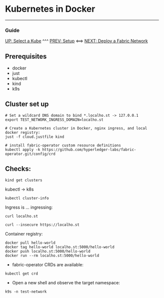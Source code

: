 # Kubernetes in Docker 



---

### Guide

[UP: Select a Kube](10-kube.md) ^^^ [PREV: Setup](00-setup.md) <==> [NEXT: Deploy a Fabric Network](20-fabric.md)


## Prerequisites 

- docker 
- just 
- kubectl
- kind
- k9s


## Cluster set up  

```shell
# Set a wildcard DNS domain to bind *.localho.st -> 127.0.0.1
export TEST_NETWORK_INGRESS_DOMAIN=localho.st

# Create a Kubernetes cluster in Docker, nginx ingress, and local docker registry:
just -f cloud.justfile kind 

# install fabric-operator custom resource definitions 
kubectl apply -k https://github.com/hyperledger-labs/fabric-operator.git/config/crd
```


## Checks: 

```shell
kind get clusters
```

kubectl -> k8s 
```shell
kubectl cluster-info 
```

Ingress is ... ingressing: 
```shell
curl localho.st
```

```shell
curl --insecure https://localho.st
```

Container registry: 
```shell
docker pull hello-world 
docker tag hello-world localho.st:5000/hello-world 
docker push localho.st:5000/hello-world
docker run --rm localho.st:5000/hello-world 
```

- fabric-operator CRDs are available:
```shell
kubectl get crd
```

- Open a new shell and observe the target namespace:
```shell
k9s -n test-network 
```


